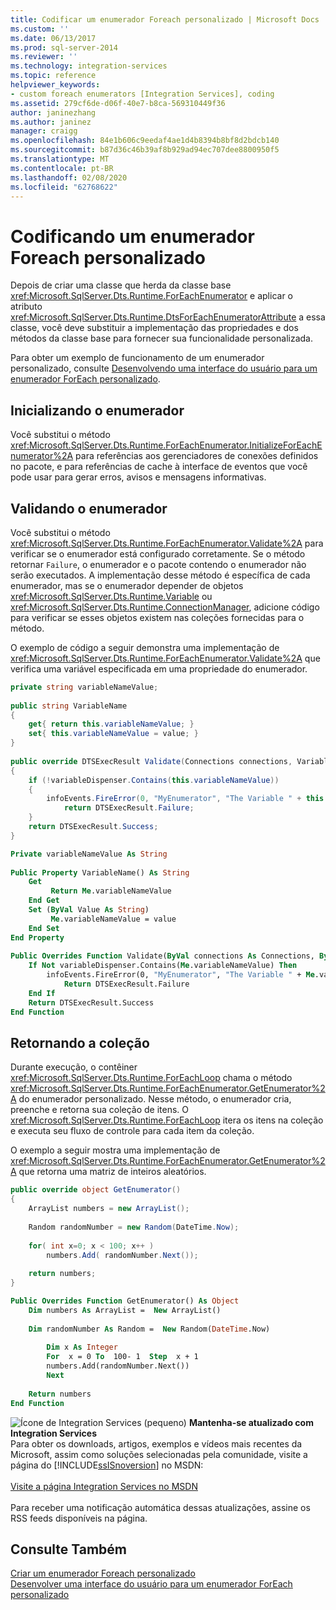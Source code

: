 ```yaml
---
title: Codificar um enumerador Foreach personalizado | Microsoft Docs
ms.custom: ''
ms.date: 06/13/2017
ms.prod: sql-server-2014
ms.reviewer: ''
ms.technology: integration-services
ms.topic: reference
helpviewer_keywords:
- custom foreach enumerators [Integration Services], coding
ms.assetid: 279cf6de-d06f-40e7-b8ca-569310449f36
author: janinezhang
ms.author: janinez
manager: craigg
ms.openlocfilehash: 84e1b606c9eedaf4ae1d4b8394b8bf8d2bdcb140
ms.sourcegitcommit: b87d36c46b39af8b929ad94ec707dee8800950f5
ms.translationtype: MT
ms.contentlocale: pt-BR
ms.lasthandoff: 02/08/2020
ms.locfileid: "62768622"
---
```

# <a name="coding-a-custom-foreach-enumerator"></a>Codificando um enumerador Foreach personalizado
  Depois de criar uma classe que herda da classe base <xref:Microsoft.SqlServer.Dts.Runtime.ForEachEnumerator> e aplicar o atributo <xref:Microsoft.SqlServer.Dts.Runtime.DtsForEachEnumeratorAttribute> a essa classe, você deve substituir a implementação das propriedades e dos métodos da classe base para fornecer sua funcionalidade personalizada.  
  
 Para obter um exemplo de funcionamento de um enumerador personalizado, consulte [Desenvolvendo uma interface do usuário para um enumerador ForEach personalizado](developing-a-user-interface-for-a-custom-foreach-enumerator.md).  
  
## <a name="initializing-the-enumerator"></a>Inicializando o enumerador  
 Você substitui o método <xref:Microsoft.SqlServer.Dts.Runtime.ForEachEnumerator.InitializeForEachEnumerator%2A> para referências aos gerenciadores de conexões definidos no pacote, e para referências de cache à interface de eventos que você pode usar para gerar erros, avisos e mensagens informativas.  
  
## <a name="validating-the-enumerator"></a>Validando o enumerador  
 Você substitui o método <xref:Microsoft.SqlServer.Dts.Runtime.ForEachEnumerator.Validate%2A> para verificar se o enumerador está configurado corretamente. Se o método retornar `Failure`, o enumerador e o pacote contendo o enumerador não serão executados. A implementação desse método é específica de cada enumerador, mas se o enumerador depender de objetos <xref:Microsoft.SqlServer.Dts.Runtime.Variable> ou <xref:Microsoft.SqlServer.Dts.Runtime.ConnectionManager>, adicione código para verificar se esses objetos existem nas coleções fornecidas para o método.  
  
 O exemplo de código a seguir demonstra uma implementação de <xref:Microsoft.SqlServer.Dts.Runtime.ForEachEnumerator.Validate%2A> que verifica uma variável especificada em uma propriedade do enumerador.  
  
```csharp  
private string variableNameValue;  
  
public string VariableName  
{  
    get{ return this.variableNameValue; }  
    set{ this.variableNameValue = value; }  
}  
  
public override DTSExecResult Validate(Connections connections, VariableDispenser variableDispenser, IDTSInfoEvents infoEvents, IDTSLogging log)  
{  
    if (!variableDispenser.Contains(this.variableNameValue))  
    {  
        infoEvents.FireError(0, "MyEnumerator", "The Variable " + this.variableNameValue + " does not exist in the collection.", "", 0);  
            return DTSExecResult.Failure;  
    }  
    return DTSExecResult.Success;  
}  
```  
  
```vb  
Private variableNameValue As String  
  
Public Property VariableName() As String  
    Get   
         Return Me.variableNameValue  
    End Get  
    Set (ByVal Value As String)   
         Me.variableNameValue = value  
    End Set  
End Property  
  
Public Overrides Function Validate(ByVal connections As Connections, ByVal variableDispenser As VariableDispenser, ByVal infoEvents As IDTSInfoEvents, ByVal log As IDTSLogging) As DTSExecResult  
    If Not variableDispenser.Contains(Me.variableNameValue) Then  
        infoEvents.FireError(0, "MyEnumerator", "The Variable " + Me.variableNameValue + " does not exist in the collection.", "", 0)  
            Return DTSExecResult.Failure  
    End If  
    Return DTSExecResult.Success  
End Function  
```  
  
## <a name="returning-the-collection"></a>Retornando a coleção  
 Durante execução, o contêiner <xref:Microsoft.SqlServer.Dts.Runtime.ForEachLoop> chama o método <xref:Microsoft.SqlServer.Dts.Runtime.ForEachEnumerator.GetEnumerator%2A> do enumerador personalizado. Nesse método, o enumerador cria, preenche e retorna sua coleção de itens. O <xref:Microsoft.SqlServer.Dts.Runtime.ForEachLoop> itera os itens na coleção e executa seu fluxo de controle para cada item da coleção.  
  
 O exemplo a seguir mostra uma implementação de <xref:Microsoft.SqlServer.Dts.Runtime.ForEachEnumerator.GetEnumerator%2A> que retorna uma matriz de inteiros aleatórios.  
  
```csharp  
public override object GetEnumerator()  
{  
    ArrayList numbers = new ArrayList();  
  
    Random randomNumber = new Random(DateTime.Now);  
  
    for( int x=0; x < 100; x++ )  
        numbers.Add( randomNumber.Next());  
  
    return numbers;  
}  
```  
  
```vb  
Public Overrides Function GetEnumerator() As Object  
    Dim numbers As ArrayList =  New ArrayList()   
  
    Dim randomNumber As Random =  New Random(DateTime.Now)   
  
        Dim x As Integer  
        For  x = 0 To  100- 1  Step  x + 1  
        numbers.Add(randomNumber.Next())  
        Next  
  
    Return numbers  
End Function  
```  
  
![Ícone de Integration Services (pequeno)](../../media/dts-16.gif "Ícone do Integration Services (pequeno)")  **Mantenha-se atualizado com Integration Services**<br /> Para obter os downloads, artigos, exemplos e vídeos mais recentes da Microsoft, assim como soluções selecionadas pela comunidade, visite a página do [!INCLUDE[ssISnoversion](../../../includes/ssisnoversion-md.md)] no MSDN:<br /><br /> [Visite a página Integration Services no MSDN](https://go.microsoft.com/fwlink/?LinkId=136655)<br /><br /> Para receber uma notificação automática dessas atualizações, assine os RSS feeds disponíveis na página.  
  
## <a name="see-also"></a>Consulte Também  
 [Criar um enumerador Foreach personalizado](creating-a-custom-foreach-enumerator.md)   
 [Desenvolver uma interface do usuário para um enumerador ForEach personalizado](developing-a-user-interface-for-a-custom-foreach-enumerator.md)  
  
  
